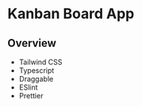 # Kanban Board App

## Overview

-   Tailwind CSS
-   Typescript
-   Draggable
-   ESlint
-   Prettier
